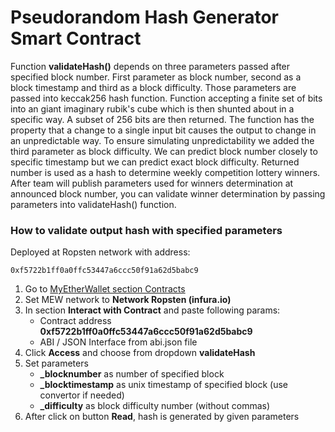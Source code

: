 # Pseudorandom Hash Generator Smart Contract

Function **validateHash()** depends on three parameters passed after specified block number. First parameter as block number, second as a block timestamp and third as a block difficulty. Those parameters are passed into keccak256 hash function. Function accepting a finite set of bits into an giant imaginary rubik's cube which is then shunted about in a specific way. A subset of 256 bits are then returned. The function has the property that a change to a single input bit causes the output to change in an unpredictable way. To ensure simulating unpredictability we added the third parameter as block difficulty. We can predict block number closely to specific timestamp but we can predict exact block difficulty. Returned number is used as a hash to determine weekly competition lottery winners. After team will publish parameters used for winners determination at announced block number, you can validate winner determination by passing parameters into validateHash() function.

### How to validate output hash with specified parameters

Deployed at Ropsten network with address:
```
0xf5722b1ff0a0ffc53447a6ccc50f91a62d5babc9
```


1. Go to [MyEtherWallet section Contracts](https://www.myetherwallet.com/#contracts)
2. Set MEW network to **Network Ropsten (infura.io)**
3. In section **Interact with Contract** and paste following params:
    - Contract address **0xf5722b1ff0a0ffc53447a6ccc50f91a62d5babc9**
    - ABI / JSON Interface from abi.json file
4. Click **Access** and choose from dropdown **validateHash**
5. Set parameters
    - **_blocknumber** as number of specified block
    - **_blocktimestamp** as unix timestamp of specified block (use convertor if needed)
    - **_difficulty** as block difficulty number (without commas)
6. After click on button **Read**, hash is generated by given parameters